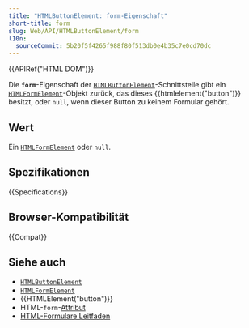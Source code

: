 ```yaml
---
title: "HTMLButtonElement: form-Eigenschaft"
short-title: form
slug: Web/API/HTMLButtonElement/form
l10n:
  sourceCommit: 5b20f5f4265f988f80f513db0e4b35c7e0cd70dc
---
```


{{APIRef("HTML DOM")}}

Die **`form`**-Eigenschaft der [`HTMLButtonElement`](/de/docs/Web/API/HTMLButtonElement)-Schnittstelle gibt ein [`HTMLFormElement`](/de/docs/Web/API/HTMLFormElement)-Objekt zurück, das dieses {{htmlelement("button")}} besitzt, oder `null`, wenn dieser Button zu keinem Formular gehört.

## Wert

Ein [`HTMLFormElement`](/de/docs/Web/API/HTMLFormElement) oder `null`.

## Spezifikationen

{{Specifications}}

## Browser-Kompatibilität

{{Compat}}

## Siehe auch

- [`HTMLButtonElement`](/de/docs/Web/API/HTMLButtonElement)
- [`HTMLFormElement`](/de/docs/Web/API/HTMLFormElement)
- {{HTMLElement("button")}}
- HTML-`form`-[Attribut](/de/docs/Web/HTML/Element/button#form)
- [HTML-Formulare Leitfaden](/de/docs/Learn_web_development/Extensions/Forms)
